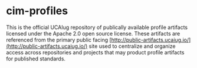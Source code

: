 # cim-profiles

This is the official UCAIug repository of publically available profile artifacts licensed under the Apache 2.0 open source license. These artifacts are referenced from the primary public facing [http://public-artifacts.ucaiug.io/](http://public-artifacts.ucaiug.io/) site used to centralize and organize access across repositories and projects that may product profile artifacts for published standards.
